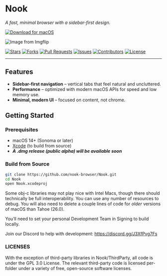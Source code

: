 # Nook
*A fast, minimal browser with a sidebar-first design.*

[![Download for macOS](https://img.shields.io/badge/Download%20for-macOS-000000?style=for-the-badge&logo=apple&logoColor=white)](https://github.com/nook-browser/nook/releases/download/v1.0.1/Nook-v1.0.1.dmg)

![Image from Imgflip](https://github.com/user-attachments/assets/dbfe9e9c-82f5-4f59-a073-b86ea05e5f26)


[![Stars](https://img.shields.io/github/stars/nook-browser/Nook?style=social)](https://github.com/nook-browser/Nook/stargazers)
[![Forks](https://img.shields.io/github/forks/nook-browser/Nook?style=social)](https://github.com/nook-browser/Nook/network/members)
[![Pull Requests](https://img.shields.io/github/issues-pr/nook-browser/Nook)](https://github.com/nook-browser/Nook/pulls)
[![Issues](https://img.shields.io/github/issues/nook-browser/Nook)](https://github.com/nook-browser/Nook/issues)
[![Contributors](https://img.shields.io/github/contributors/nook-browser/Nook)](https://github.com/nook-browser/Nook/graphs/contributors)
[![License](https://img.shields.io/github/license/nook-browser/Nook)](./LICENSE)

---

## Features  

-  **Sidebar-first navigation** – vertical tabs that feel natural and uncluttered.
-  **Performance** – optimized with modern macOS APIs for speed and low memory use.  
-  **Minimal, modern UI** – focused on content, not chrome.  


## Getting Started  

### Prerequisites  
- macOS 14+ (Sonoma or later)  
- [Xcode](https://developer.apple.com/xcode/) (to build from source)
- ***A .dmg release (public alpha) will be available soon***

### Build from Source  
```bash
git clone https://github.com/nook-browser/Nook.git
cd Nook
open Nook.xcodeproj
```

Some obj-c libraries may not play nice with Intel Macs, though there should technically be full interoperability. You can use any number of resources to debug. You will also need to delete a couple lines of code for *older* versions of macOS than Tahoe (26.0).

You’ll need to set your personal Development Team in Signing to build locally.

Join our Discord to help with development: https://discord.gg/J3XfPvg7Fs



### LICENSES
With the exception of third-party libraries in Nook/ThirdParty, all code is under the GPL 3.0 License. The relevant third-party code is licensed per-folder under a variety of free, open-source software licenses.
